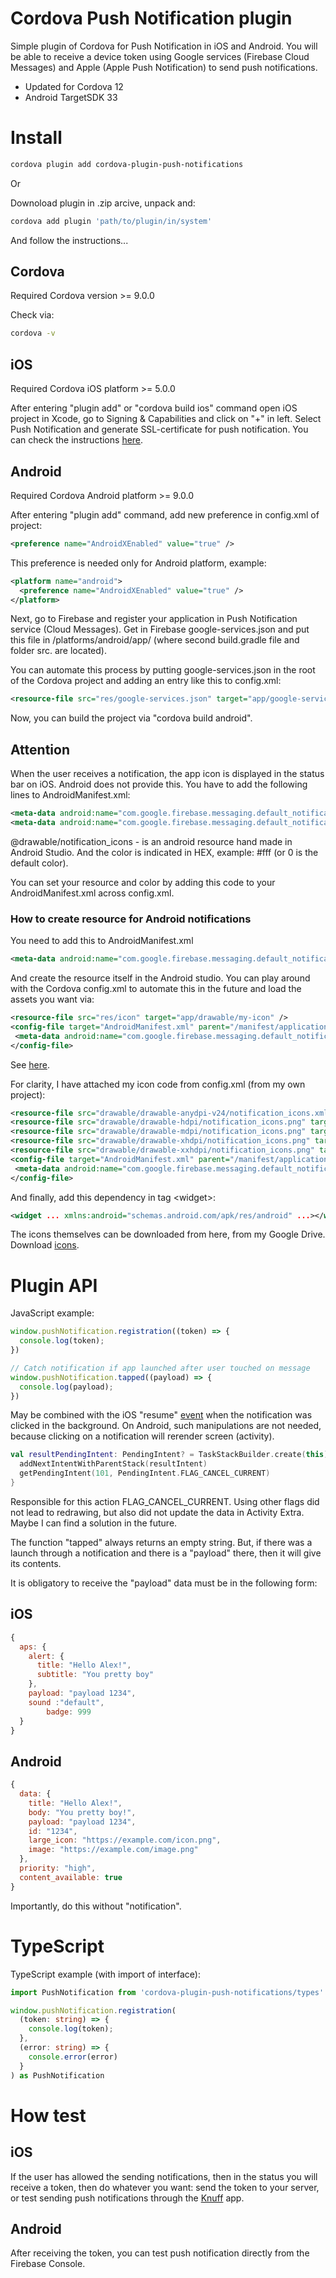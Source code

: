 # Cordova Push Notification plugin

Simple plugin of Cordova for Push Notification in iOS and Android. You will be able to receive a device token using Google services (Firebase Cloud Messages) and Apple (Apple Push Notification) to send push notifications.
 - Updated for Cordova 12
 - Android TargetSDK 33

# Install

```bash
cordova plugin add cordova-plugin-push-notifications
```

Or 

Downoload plugin in .zip arcive, unpack and:

```bash
cordova add plugin 'path/to/plugin/in/system'
```

And follow the instructions...

## Cordova

Required Cordova version >= 9.0.0

Check via:

```bash
cordova -v
```

## iOS

Required Cordova iOS platform >= 5.0.0

After entering "plugin add" or "cordova build ios" command open iOS project in Xcode, go to Signing & Capabilities and click on "+" in left. Select Push Notification and generate SSL-certificate for push notification. You can check the instructions [here](https://developer.apple.com/documentation/usernotifications/setting_up_a_remote_notification_server/establishing_a_certificate-based_connection_to_apns).


## Android

Required Cordova Android platform >= 9.0.0

After entering "plugin add" command, add new preference in config.xml of project:

```xml
<preference name="AndroidXEnabled" value="true" />
```

This preference is needed only for Android platform, example:

```xml
<platform name="android">
  <preference name="AndroidXEnabled" value="true" />
</platform>
```

Next, go to Firebase and register your application in Push Notification service (Cloud Messages). Get in Firebase google-services.json and put this file in /platforms/android/app/ (where second build.gradle file and folder src. are located).

You can automate this process by putting google-services.json in the root of the Cordova project and adding an entry like this to config.xml:

```xml
<resource-file src="res/google-services.json" target="app/google-services.json" />
```

Now, you can build the project via "cordova build android".

## Attention

When the user receives a notification, the app icon is displayed in the status bar on iOS. Android does not provide this. You have to add the following lines to AndroidManifest.xml:

```xml
<meta-data android:name="com.google.firebase.messaging.default_notification_color" android:value="0"/>
<meta-data android:name="com.google.firebase.messaging.default_notification_icon" android:resource="@drawable notification_icons" />
 ```

@drawable/notification_icons - is an android resource hand made in Android Studio. And the color is indicated in HEX, example: #fff (or 0 is the default color).

You can set your resource and color by adding this code to your AndroidManifest.xml across config.xml.

### How to create resource for Android notifications

You need to add this to AndroidManifest.xml

```xml
<meta-data android:name="com.google.firebase.messaging.default_notification_icon" android:resource="@drawable/my-icons" />
 ```

And create the resource itself in the Android studio. You can play around with the Cordova config.xml to automate this in the future and load the assets you want via:

 ```xml
<resource-file src="res/icon" target="app/drawable/my-icon" />
<config-file target="AndroidManifest.xml" parent="/manifest/application"> 
  <meta-data android:name="com.google.firebase.messaging.default_notification_icon" android:resource="@drawable/my-icon" />
</config-file>
 ```

See [here](https://stackoverflow.com/questions/37325051/notification-icon-with-the-new-firebase-cloud-messaging-system).

For clarity, I have attached my icon code from config.xml (from my own project):

 ```xml
<resource-file src="drawable/drawable-anydpi-v24/notification_icons.xml" target="app/src/main/res/drawable-anydpi-v24/notification_icons.xml" />
<resource-file src="drawable/drawable-hdpi/notification_icons.png" target="app/src/main/res/drawable-hdpi/notification_icons.png" />
<resource-file src="drawable/drawable-mdpi/notification_icons.png" target="app/src/main/res/drawable-mdpi/notification_icons.png" />
<resource-file src="drawable/drawable-xhdpi/notification_icons.png" target="app/src/main/res/drawable-xhdpi/notification_icons.png" />
<resource-file src="drawable/drawable-xxhdpi/notification_icons.png" target="app/src/main/res/drawable-xxhdpi/notification_icons.png" />
<config-file target="AndroidManifest.xml" parent="/manifest/application"> 
  <meta-data android:name="com.google.firebase.messaging.default_notification_icon" android:resource="@drawable/notification_icons" />
</config-file>
 ```

And finally, add this dependency in tag <widget\>:

 ```xml
<widget ... xmlns:android="schemas.android.com/apk/res/android" ...></widget>
 ```

The icons themselves can be downloaded from here, from my Google Drive. Download [icons](https://drive.google.com/file/d/1_RinnmvIvwx157cgjn_4cwn2GBcrYQVa/view?usp=sharing).


# Plugin API

JavaScript example:

```js
window.pushNotification.registration((token) => {
  console.log(token);
})

// Catch notification if app launched after user touched on message
window.pushNotification.tapped((payload) => {
  console.log(payload);
})
```

May be combined with the iOS "resume" [event](https://cordova.apache.org/docs/en/10.x/cordova/events/events.html#resume) when the notification was clicked in the background. On Android, such manipulations are not needed, because clicking on a notification will rerender screen (activity).

```kotlin
val resultPendingIntent: PendingIntent? = TaskStackBuilder.create(this).run {
  addNextIntentWithParentStack(resultIntent)
  getPendingIntent(101, PendingIntent.FLAG_CANCEL_CURRENT)
}
```

Responsible for this action FLAG_CANCEL_CURRENT. Using other flags did not lead to redrawing, but also did not update the data in Activity Extra. Maybe I can find a solution in the future.

The function "tapped" always returns an empty string. But, if there was a launch through a notification and there is a "payload" there, then it will give its contents.

It is obligatory to receive the "payload" data must be in the following form:

## iOS

```js
{ 
  aps: {
    alert: {
      title: "Hello Alex!",
      subtitle: "You pretty boy"
    },
    payload: "payload 1234",
    sound :"default",
		badge: 999
  }
}
```

## Android

```js
{
  data: {
    title: "Hello Alex!", 
    body: "You pretty boy!", 
    payload: "payload 1234",
    id: "1234",
    large_icon: "https://example.com/icon.png",
    image: "https://example.com/image.png"
  },
  priority: "high",
  content_available: true
}
```

Importantly, do this without "notification".

# TypeScript

TypeScript example (with import of interface):

```ts
import PushNotification from 'cordova-plugin-push-notifications/types'

window.pushNotification.registration(
  (token: string) => {
    console.log(token);
  },
  (error: string) => {
    console.error(error)
  }
) as PushNotification
```

# How test

## iOS

If the user has allowed the sending notifications, then in the status you will receive a token, then do whatever you want: send the token to your server, or test sending push notifications through the [Knuff](https://github.com/KnuffApp/Knuff) app.

## Android

After receiving the token, you can test push notification directly from the Firebase Console.


